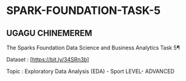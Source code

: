 # SPARK-FOUNDATION-TASK-5

## UGAGU CHINEMEREM
The Sparks Foundation Data Science and Business Analytics Task 5¶

Dataset : [https://bit.ly/34SRn3b]

Topic : Exploratory Data Analysis (EDA) - Sport LEVEL- ADVANCED
